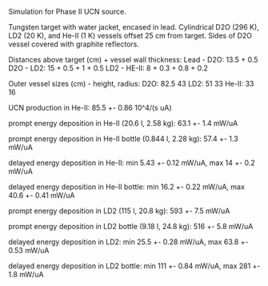 Simulation for Phase II UCN source.

Tungsten target with water jacket, encased in lead.
Cylindrical D2O (296 K), LD2 (20 K), and He-II (1 K) vessels offset 25 cm from target.
Sides of D2O vessel covered with graphite reflectors.

Distances above target (cm) + vessel wall thickness:
Lead - D2O: 13.5 + 0.5
D2O - LD2: 15 + 0.5 + 1 + 0.5
LD2 - HE-II: 8 + 0.3 + 0.8 + 0.2

Outer vessel sizes (cm) - height, radius:
D2O: 82.5 43
LD2: 51 33
He-II: 33 16

UCN production in He-II:
85.5 +- 0.86 10^4/(s uA)

prompt energy deposition in He-II (20.6 l, 2.58 kg):
63.1 +- 1.4 mW/uA

prompt energy deposition in He-II bottle (0.844 l, 2.28 kg):
57.4 +- 1.3 mW/uA

delayed energy deposition in He-II:
min 5.43 +- 0.12 mW/uA, max 14 +- 0.2 mW/uA

delayed energy deposition in He-II bottle:
min 16.2 +- 0.22 mW/uA, max 40.6 +- 0.41 mW/uA

prompt energy deposition in LD2 (115 l, 20.8 kg):
593 +- 7.5 mW/uA

prompt energy deposition in LD2 bottle (9.18 l, 24.8 kg):
516 +- 5.8 mW/uA

delayed energy deposition in LD2:
min 25.5 +- 0.28 mW/uA, max 63.8 +- 0.53 mW/uA

delayed energy deposition in LD2 bottle:
min 111 +- 0.84 mW/uA, max 281 +- 1.8 mW/uA

